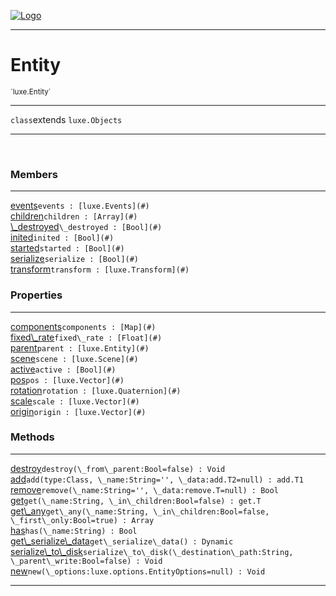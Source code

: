 
[![Logo](../../images/logo.png)](../../api/index.html)

---



<h1>Entity</h1>
<small>`luxe.Entity`</small>



---

`class`extends <code><span>luxe.Objects</span></code>

---

&nbsp;
&nbsp;



<h3>Members</h3> <hr/><span class="member apipage">
                <a name="events"><a class="lift" href="#events">events</a></a><code class="signature apipage">events : [luxe.Events](#)</code><br/></span>
            <span class="small_desc_flat"></span><span class="member apipage">
                <a name="children"><a class="lift" href="#children">children</a></a><code class="signature apipage">children : [Array](#)</code><br/></span>
            <span class="small_desc_flat"></span><span class="member apipage">
                <a name="_destroyed"><a class="lift" href="#_destroyed">\_destroyed</a></a><code class="signature apipage">\_destroyed : [Bool](#)</code><br/></span>
            <span class="small_desc_flat"></span><span class="member apipage">
                <a name="inited"><a class="lift" href="#inited">inited</a></a><code class="signature apipage">inited : [Bool](#)</code><br/></span>
            <span class="small_desc_flat"></span><span class="member apipage">
                <a name="started"><a class="lift" href="#started">started</a></a><code class="signature apipage">started : [Bool](#)</code><br/></span>
            <span class="small_desc_flat"></span><span class="member apipage">
                <a name="serialize"><a class="lift" href="#serialize">serialize</a></a><code class="signature apipage">serialize : [Bool](#)</code><br/></span>
            <span class="small_desc_flat"></span><span class="member apipage">
                <a name="transform"><a class="lift" href="#transform">transform</a></a><code class="signature apipage">transform : [luxe.Transform](#)</code><br/></span>
            <span class="small_desc_flat"></span>



<h3>Properties</h3> <hr/><span class="member apipage">
                <a name="components"><a class="lift" href="#components">components</a></a><code class="signature apipage">components : [Map](#)</code><br/></span>
            <span class="small_desc_flat"></span><span class="member apipage">
                <a name="fixed_rate"><a class="lift" href="#fixed_rate">fixed\_rate</a></a><code class="signature apipage">fixed\_rate : [Float](#)</code><br/></span>
            <span class="small_desc_flat"></span><span class="member apipage">
                <a name="parent"><a class="lift" href="#parent">parent</a></a><code class="signature apipage">parent : [luxe.Entity](#)</code><br/></span>
            <span class="small_desc_flat"></span><span class="member apipage">
                <a name="scene"><a class="lift" href="#scene">scene</a></a><code class="signature apipage">scene : [luxe.Scene](#)</code><br/></span>
            <span class="small_desc_flat"></span><span class="member apipage">
                <a name="active"><a class="lift" href="#active">active</a></a><code class="signature apipage">active : [Bool](#)</code><br/></span>
            <span class="small_desc_flat"></span><span class="member apipage">
                <a name="pos"><a class="lift" href="#pos">pos</a></a><code class="signature apipage">pos : [luxe.Vector](#)</code><br/></span>
            <span class="small_desc_flat"></span><span class="member apipage">
                <a name="rotation"><a class="lift" href="#rotation">rotation</a></a><code class="signature apipage">rotation : [luxe.Quaternion](#)</code><br/></span>
            <span class="small_desc_flat"></span><span class="member apipage">
                <a name="scale"><a class="lift" href="#scale">scale</a></a><code class="signature apipage">scale : [luxe.Vector](#)</code><br/></span>
            <span class="small_desc_flat"></span><span class="member apipage">
                <a name="origin"><a class="lift" href="#origin">origin</a></a><code class="signature apipage">origin : [luxe.Vector](#)</code><br/></span>
            <span class="small_desc_flat"></span>



<h3>Methods</h3> <hr/><span class="method apipage">
            <a name="destroy"><a class="lift" href="#destroy">destroy</a></a><code class="signature apipage">destroy(\_from\_parent:Bool<span>=false</span>) : Void</code><br/><span class="small_desc_flat"></span>
        </span>
    <span class="method apipage">
            <a name="add"><a class="lift" href="#add">add</a></a><code class="signature apipage">add(type:Class<span></span>, \_name:String<span>=&#x27;&#x27;</span>, \_data:add.T2<span>=null</span>) : add.T1</code><br/><span class="small_desc_flat"></span>
        </span>
    <span class="method apipage">
            <a name="remove"><a class="lift" href="#remove">remove</a></a><code class="signature apipage">remove(\_name:String<span>=&#x27;&#x27;</span>, \_data:remove.T<span>=null</span>) : Bool</code><br/><span class="small_desc_flat"></span>
        </span>
    <span class="method apipage">
            <a name="get"><a class="lift" href="#get">get</a></a><code class="signature apipage">get(\_name:String<span></span>, \_in\_children:Bool<span>=false</span>) : get.T</code><br/><span class="small_desc_flat"></span>
        </span>
    <span class="method apipage">
            <a name="get_any"><a class="lift" href="#get_any">get\_any</a></a><code class="signature apipage">get\_any(\_name:String<span></span>, \_in\_children:Bool<span>=false</span>, \_first\_only:Bool<span>=true</span>) : Array</code><br/><span class="small_desc_flat"></span>
        </span>
    <span class="method apipage">
            <a name="has"><a class="lift" href="#has">has</a></a><code class="signature apipage">has(\_name:String<span></span>) : Bool</code><br/><span class="small_desc_flat"></span>
        </span>
    <span class="method apipage">
            <a name="get_serialize_data"><a class="lift" href="#get_serialize_data">get\_serialize\_data</a></a><code class="signature apipage">get\_serialize\_data() : Dynamic</code><br/><span class="small_desc_flat"></span>
        </span>
    <span class="method apipage">
            <a name="serialize_to_disk"><a class="lift" href="#serialize_to_disk">serialize\_to\_disk</a></a><code class="signature apipage">serialize\_to\_disk(\_destination\_path:String<span></span>, \_parent\_write:Bool<span>=false</span>) : Void</code><br/><span class="small_desc_flat"></span>
        </span>
    <span class="method apipage">
            <a name="new"><a class="lift" href="#new">new</a></a><code class="signature apipage">new(\_options:luxe.options.EntityOptions<span>=null</span>) : Void</code><br/><span class="small_desc_flat"></span>
        </span>
    





---

&nbsp;
&nbsp;
&nbsp;
&nbsp;
